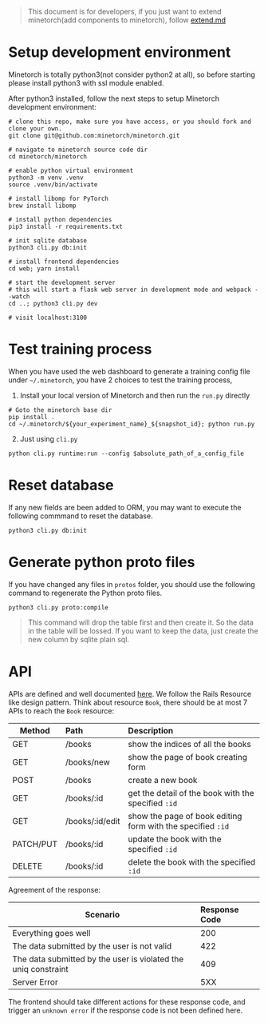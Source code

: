> This document is for developers, if you just want to extend minetorch(add components to minetorch), follow [extend.md](extend.md)


# Setup development environment

Minetorch is totally python3(not consider python2 at all), so before starting please install python3 with ssl module enabled.

After python3 installed, follow the next steps to setup Minetorch development environment:

```shell
# clone this repo, make sure you have access, or you should fork and clone your own.
git clone git@github.com:minetorch/minetorch.git

# navigate to minetorch source code dir
cd minetorch/minetorch

# enable python virtual environment
python3 -m venv .venv
source .venv/bin/activate

# install libomp for PyTorch
brew install libomp

# install python dependencies
pip3 install -r requirements.txt

# init sqlite database
python3 cli.py db:init

# install frontend dependencies
cd web; yarn install

# start the development server
# this will start a flask web server in development mode and webpack --watch
cd ..; python3 cli.py dev

# visit localhost:3100
```

# Test training process

When you have used the web dashboard to generate a training config file under `~/.minetorch`, you have 2 choices to test the training process,

1. Install your local version of Minetorch and then run the `run.py` directly
```
# Goto the minetorch base dir
pip install .
cd ~/.minetorch/${your_experiment_name}_${snapshot_id}; python run.py
```

2. Just using `cli.py`
```
python cli.py runtime:run --config $absolute_path_of_a_config_file
```

# Reset database

If any new fields are been added to ORM, you may want to execute the following commmand to reset the database.

```
python3 cli.py db:init
```

# Generate python proto files

If you have changed any files in `protos` folder, you should use the following command to regenerate the Python proto files.

```
python3 cli.py proto:compile
```


> This command will drop the table first and then create it. So the data in the table will be lossed. If you want to keep the data, just create the new column by sqlite plain sql.

# API

APIs are defined and well documented [here](../minetorch/web/api/__init__.py). We follow the Rails Resource like design pattern. Think about resource `Book`, there should be at most 7 APIs to reach the `Book` resource:

| Method   |    Path       |  Description |
|----------|:-------------| :-------------|
| GET |  /books | show the indices of all the books |
| GET | /books/new | show the page of book creating form |
| POST | /books | create a new book |
| GET | /books/:id | get the detail of the book with the specified `:id` |
| GET | /books/:id/edit | show the page of book editing form with the specified `:id` |
| PATCH/PUT | /books/:id | update the book with the specified `:id` |
| DELETE | /books/:id | delete the book with the specified `:id` |

Agreement of the response:

| Scenario |  Response Code |
|----------|:-------------|
| Everything goes well | 200 |
| The data submitted by the user is not valid | 422 |
| The data submitted by the user is violated the uniq constraint | 409 |
| Server Error | 5XX |

The frontend should take different actions for these response code, and trigger an `unknown error` if the response code is not been defined here.
